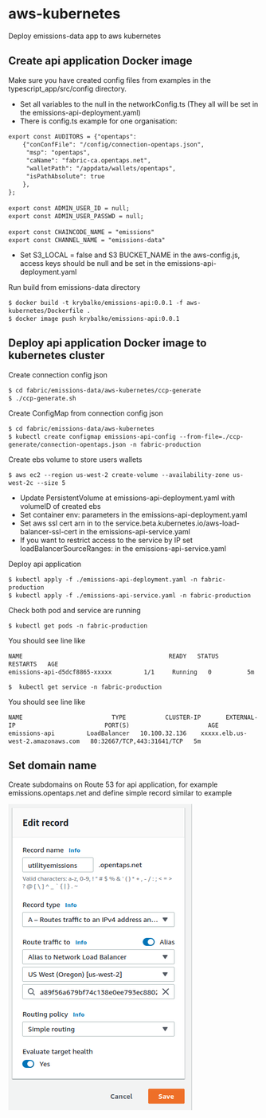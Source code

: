 # aws-kubernetes

Deploy emissions-data app to aws kubernetes

## Create api application Docker image

Make sure you have created config files from examples in the typescript_app/src/config directory.

* Set all variables to the null in the networkConfig.ts (They all will be set in the emissions-api-deployment.yaml)
* There is config.ts example for one organisation:
```
export const AUDITORS = {"opentaps":
    {"conConfFile": "/config/connection-opentaps.json",
     "msp": "opentaps",
     "caName": "fabric-ca.opentaps.net",
     "walletPath": "/appdata/wallets/opentaps",
     "isPathAbsolute": true
    },
};

export const ADMIN_USER_ID = null;
export const ADMIN_USER_PASSWD = null;

export const CHAINCODE_NAME = "emissions"
export const CHANNEL_NAME = "emissions-data"
```

* Set S3_LOCAL = false and S3 BUCKET_NAME in the aws-config.js, access keys should be null and be set in the emissions-api-deployment.yaml

Run build from emissions-data directory

    $ docker build -t krybalko/emissions-api:0.0.1 -f aws-kubernetes/Dockerfile .
    $ docker image push krybalko/emissions-api:0.0.1

## Deploy api application Docker image to kubernetes cluster

Create connection config json

    $ cd fabric/emissions-data/aws-kubernetes/ccp-generate
    $ ./ccp-generate.sh

Create ConfigMap from connection config json

    $ cd fabric/emissions-data/aws-kubernetes
    $ kubectl create configmap emissions-api-config --from-file=./ccp-generate/connection-opentaps.json -n fabric-production

Create ebs volume to store users wallets

    $ aws ec2 --region us-west-2 create-volume --availability-zone us-west-2c --size 5

* Update PersistentVolume at emissions-api-deployment.yaml with volumeID of created ebs
* Set container env: parameters in the emissions-api-deployment.yaml
* Set aws ssl cert arn in to the service.beta.kubernetes.io/aws-load-balancer-ssl-cert in the emissions-api-service.yaml
* If you want to restrict access to the service by IP set loadBalancerSourceRanges: in the emissions-api-service.yaml

Deploy api application

    $ kubectl apply -f ./emissions-api-deployment.yaml -n fabric-production
    $ kubectl apply -f ./emissions-api-service.yaml -n fabric-production

Check both pod and service are running

    $ kubectl get pods -n fabric-production

You should see line like
```
NAME                                         READY   STATUS    RESTARTS   AGE
emissions-api-d5dcf8865-xxxxx         1/1     Running   0          5m
```

    $  kubectl get service -n fabric-production

You should see line like
```
NAME                         TYPE           CLUSTER-IP       EXTERNAL-IP                         PORT(S)                      AGE
emissions-api         LoadBalancer   10.100.32.136    xxxxx.elb.us-west-2.amazonaws.com   80:32667/TCP,443:31641/TCP   5m
```


## Set domain name

Create subdomains on Route 53 for api application, for example emissions.opentaps.net and define simple record similar to example

![plot](./imgs/subdomain.png)

